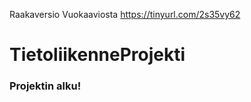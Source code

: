 
Raakaversio Vuokaaviosta
https://tinyurl.com/2s35vy62

# TietoliikenneProjekti
### Projektin alku!
